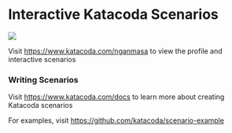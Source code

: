 # Interactive Katacoda Scenarios

[![](http://shields.katacoda.com/katacoda/nganmasa/count.svg)](https://www.katacoda.com/nganmasa "Get your profile on Katacoda.com")

Visit https://www.katacoda.com/nganmasa to view the profile and interactive scenarios

### Writing Scenarios
Visit https://www.katacoda.com/docs to learn more about creating Katacoda scenarios

For examples, visit https://github.com/katacoda/scenario-example

